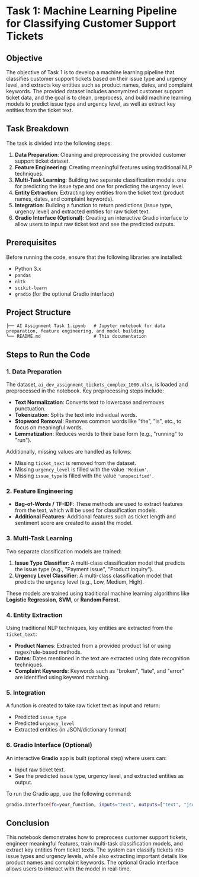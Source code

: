

# **Task 1: Machine Learning Pipeline for Classifying Customer Support Tickets**

## **Objective**

The objective of Task 1 is to develop a machine learning pipeline that classifies customer support tickets based on their issue type and urgency level, and extracts key entities such as product names, dates, and complaint keywords. The provided dataset includes anonymized customer support ticket data, and the goal is to clean, preprocess, and build machine learning models to predict issue type and urgency level, as well as extract key entities from the ticket text.

## **Task Breakdown**

The task is divided into the following steps:

1. **Data Preparation**: Cleaning and preprocessing the provided customer support ticket dataset.
2. **Feature Engineering**: Creating meaningful features using traditional NLP techniques.
3. **Multi-Task Learning**: Building two separate classification models: one for predicting the issue type and one for predicting the urgency level.
4. **Entity Extraction**: Extracting key entities from the ticket text (product names, dates, and complaint keywords).
5. **Integration**: Building a function to return predictions (issue type, urgency level) and extracted entities for raw ticket text.
6. **Gradio Interface (Optional)**: Creating an interactive Gradio interface to allow users to input raw ticket text and see the predicted outputs.

## **Prerequisites**

Before running the code, ensure that the following libraries are installed:

- Python 3.x
- `pandas`
- `nltk`
- `scikit-learn`
- `gradio` (for the optional Gradio interface)

## **Project Structure**

```
├── AI Assignment Task 1.ipynb   # Jupyter notebook for data preparation, feature engineering, and model building
└── README.md                    # This documentation
```

## **Steps to Run the Code**

### 1. **Data Preparation**

The dataset, `ai_dev_assignment_tickets_complex_1000.xlsx`, is loaded and preprocessed in the notebook. Key preprocessing steps include:

- **Text Normalization**: Converts text to lowercase and removes punctuation.
- **Tokenization**: Splits the text into individual words.
- **Stopword Removal**: Removes common words like "the", "is", etc., to focus on meaningful words.
- **Lemmatization**: Reduces words to their base form (e.g., "running" to "run").

Additionally, missing values are handled as follows:

- Missing `ticket_text` is removed from the dataset.
- Missing `urgency_level` is filled with the value `'Medium'`.
- Missing `issue_type` is filled with the value `'unspecified'`.

### 2. **Feature Engineering**

- **Bag-of-Words / TF-IDF**: These methods are used to extract features from the text, which will be used for classification models.
- **Additional Features**: Additional features such as ticket length and sentiment score are created to assist the model.

### 3. **Multi-Task Learning**

Two separate classification models are trained:

1. **Issue Type Classifier**: A multi-class classification model that predicts the issue type (e.g., "Payment issue", "Product inquiry").
2. **Urgency Level Classifier**: A multi-class classification model that predicts the urgency level (e.g., Low, Medium, High).

These models are trained using traditional machine learning algorithms like **Logistic Regression**, **SVM**, or **Random Forest**.

### 4. **Entity Extraction**

Using traditional NLP techniques, key entities are extracted from the `ticket_text`:

- **Product Names**: Extracted from a provided product list or using regex/rule-based methods.
- **Dates**: Dates mentioned in the text are extracted using date recognition techniques.
- **Complaint Keywords**: Keywords such as "broken", "late", and "error" are identified using keyword matching.

### 5. **Integration**

A function is created to take raw ticket text as input and return:

- Predicted `issue_type`
- Predicted `urgency_level`
- Extracted entities (in JSON/dictionary format)

### 6. **Gradio Interface (Optional)**

An interactive **Gradio** app is built (optional step) where users can:

- Input raw ticket text.
- See the predicted issue type, urgency level, and extracted entities as output.

To run the Gradio app, use the following command:

```bash
gradio.Interface(fn=your_function, inputs="text", outputs=["text", "json"]).launch()
```

## **Conclusion**

This notebook demonstrates how to preprocess customer support tickets, engineer meaningful features, train multi-task classification models, and extract key entities from ticket texts. The system can classify tickets into issue types and urgency levels, while also extracting important details like product names and complaint keywords. The optional Gradio interface allows users to interact with the model in real-time.
